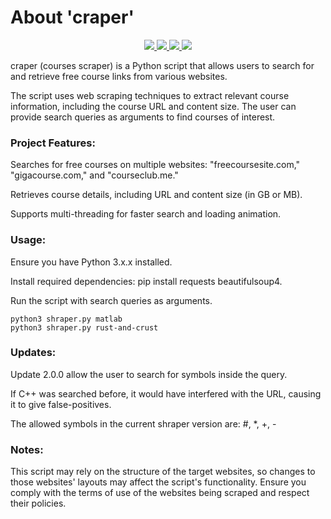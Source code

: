 # About 'craper'

<p align="center">
   </a>
      <a href="https://github.com/Gh0stAn0n/packdoor">
      <img src="https://img.shields.io/badge/Version-2.0.0-darkgreen">
        <img src="https://img.shields.io/badge/Release%20Date-august%202023-purple">
  <img src="https://shields.io/badge/Python-100%25-066da5">
  <img src="https://shields.io/badge/Platform-Linux/Windows/Mac-darkred">
    </a>
  </p>
</p>

craper (courses scraper) is a Python script that allows users to search for and retrieve free course links from various websites.

The script uses web scraping techniques to extract relevant course information, including the course URL and content size. The user can provide search queries as arguments to find courses of interest.

### Project Features:

Searches for free courses on multiple websites: "freecoursesite.com," "gigacourse.com," and "courseclub.me."

Retrieves course details, including URL and content size (in GB or MB).

Supports multi-threading for faster search and loading animation.

### Usage:

Ensure you have Python 3.x.x installed.

Install required dependencies: pip install requests beautifulsoup4.

Run the script with search queries as arguments.

    python3 shraper.py matlab
    python3 shraper.py rust-and-crust

### Updates:

Update 2.0.0 allow the user to search for symbols inside the query.

If C++ was searched before, it would have interfered with the URL, causing it to give false-positives.

The allowed symbols in the current shraper version are: #, *, +, -

### Notes:

This script may rely on the structure of the target websites, so changes to those websites' layouts may affect the script's functionality.
Ensure you comply with the terms of use of the websites being scraped and respect their policies.
